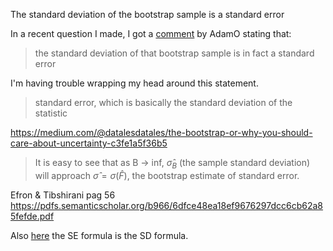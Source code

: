 The standard deviation of the bootstrap sample is a standard error


In a recent question I made, I got a [comment](https://stats.stackexchange.com/questions/408516/bootstrap-and-numerical-optimization-of-statistic/408827?noredirect=1#comment763942_408827)
by AdamO stating that:

> the standard deviation of that bootstrap sample is in fact a standard error

I'm having trouble wrapping my head around this statement.

> standard error, which is basically the standard deviation of the statistic

https://medium.com/@datalesdatales/the-bootstrap-or-why-you-should-care-about-uncertainty-c3fe1a5f36b5

> It is easy to see that as B -> inf, $\hat{\sigma}_B$ (the sample standard
deviation) will approach $\hat{\sigma}=\sigma(\hat{F})$, the bootstrap estimate
of standard error.

Efron & Tibshirani pag 56
https://pdfs.semanticscholar.org/b966/6dfce48ea18ef9676297dcc6cb62a85fefde.pdf


Also [here](https://thestatsgeek.com/2013/07/02/the-miracle-of-the-bootstrap/)
the SE formula is the SD formula.
